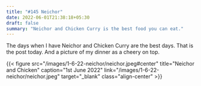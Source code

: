 ```yaml
---
title: "#145 Neichor"
date: 2022-06-01T21:38:18+05:30
draft: false
summary: "Neichor and Chicken Curry is the best food you can eat."
---
```


The days when I have Neichor and Chicken Curry are the best days. That is the post today. And a picture of my dinner as a cheery on top.

{{< figure src="/images/1-6-22-neichor/neichor.jpeg#center" title="Neichor and Chicken" caption="1st June 2022" link="/images/1-6-22-neichor/neichor.jpeg" target="_blank" class="align-center" >}}
